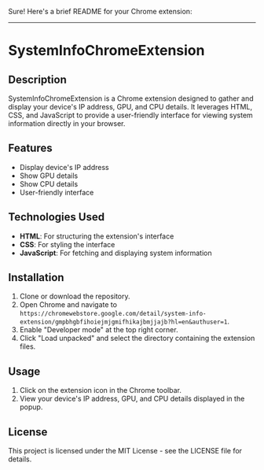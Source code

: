 Sure! Here's a brief README for your Chrome extension:

---

# SystemInfoChromeExtension

## Description

SystemInfoChromeExtension is a Chrome extension designed to gather and display your device's IP address, GPU, and CPU details. It leverages HTML, CSS, and JavaScript to provide a user-friendly interface for viewing system information directly in your browser.

## Features

- Display device's IP address
- Show GPU details
- Show CPU details
- User-friendly interface

## Technologies Used

- **HTML**: For structuring the extension's interface
- **CSS**: For styling the interface
- **JavaScript**: For fetching and displaying system information

## Installation

1. Clone or download the repository.
2. Open Chrome and navigate to `https://chromewebstore.google.com/detail/system-info-extension/gmpbhgbfihoiejmjgmifhikajbmjjajb?hl=en&authuser=1`.
3. Enable "Developer mode" at the top right corner.
4. Click "Load unpacked" and select the directory containing the extension files.

## Usage

1. Click on the extension icon in the Chrome toolbar.
2. View your device's IP address, GPU, and CPU details displayed in the popup.

## License

This project is licensed under the MIT License - see the LICENSE file for details.

